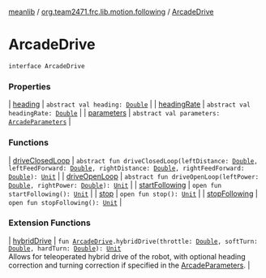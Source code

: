 [meanlib](../../index.md) / [org.team2471.frc.lib.motion.following](../index.md) / [ArcadeDrive](./index.md)

# ArcadeDrive

`interface ArcadeDrive`

### Properties

| [heading](heading.md) | `abstract val heading: `[`Double`](https://kotlinlang.org/api/latest/jvm/stdlib/kotlin/-double/index.html) |
| [headingRate](heading-rate.md) | `abstract val headingRate: `[`Double`](https://kotlinlang.org/api/latest/jvm/stdlib/kotlin/-double/index.html) |
| [parameters](parameters.md) | `abstract val parameters: `[`ArcadeParameters`](../../org.team2471.frc.lib.motion_profiling.following/-arcade-parameters/index.md) |

### Functions

| [driveClosedLoop](drive-closed-loop.md) | `abstract fun driveClosedLoop(leftDistance: `[`Double`](https://kotlinlang.org/api/latest/jvm/stdlib/kotlin/-double/index.html)`, leftFeedForward: `[`Double`](https://kotlinlang.org/api/latest/jvm/stdlib/kotlin/-double/index.html)`, rightDistance: `[`Double`](https://kotlinlang.org/api/latest/jvm/stdlib/kotlin/-double/index.html)`, rightFeedForward: `[`Double`](https://kotlinlang.org/api/latest/jvm/stdlib/kotlin/-double/index.html)`): `[`Unit`](https://kotlinlang.org/api/latest/jvm/stdlib/kotlin/-unit/index.html) |
| [driveOpenLoop](drive-open-loop.md) | `abstract fun driveOpenLoop(leftPower: `[`Double`](https://kotlinlang.org/api/latest/jvm/stdlib/kotlin/-double/index.html)`, rightPower: `[`Double`](https://kotlinlang.org/api/latest/jvm/stdlib/kotlin/-double/index.html)`): `[`Unit`](https://kotlinlang.org/api/latest/jvm/stdlib/kotlin/-unit/index.html) |
| [startFollowing](start-following.md) | `open fun startFollowing(): `[`Unit`](https://kotlinlang.org/api/latest/jvm/stdlib/kotlin/-unit/index.html) |
| [stop](stop.md) | `open fun stop(): `[`Unit`](https://kotlinlang.org/api/latest/jvm/stdlib/kotlin/-unit/index.html) |
| [stopFollowing](stop-following.md) | `open fun stopFollowing(): `[`Unit`](https://kotlinlang.org/api/latest/jvm/stdlib/kotlin/-unit/index.html) |

### Extension Functions

| [hybridDrive](../hybrid-drive.md) | `fun `[`ArcadeDrive`](./index.md)`.hybridDrive(throttle: `[`Double`](https://kotlinlang.org/api/latest/jvm/stdlib/kotlin/-double/index.html)`, softTurn: `[`Double`](https://kotlinlang.org/api/latest/jvm/stdlib/kotlin/-double/index.html)`, hardTurn: `[`Double`](https://kotlinlang.org/api/latest/jvm/stdlib/kotlin/-double/index.html)`): `[`Unit`](https://kotlinlang.org/api/latest/jvm/stdlib/kotlin/-unit/index.html)<br>Allows for teleoperated hybrid drive of the robot, with optional heading correction and turning correction if specified in the [ArcadeParameters](../../org.team2471.frc.lib.motion_profiling.following/-arcade-parameters/index.md). |

